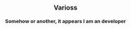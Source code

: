 <h2 align="center">Varioss</h1>

<h3 align="center">
  Somehow or another, it appears I am an developer

<!-- In love with crazy anime ladies. -->
